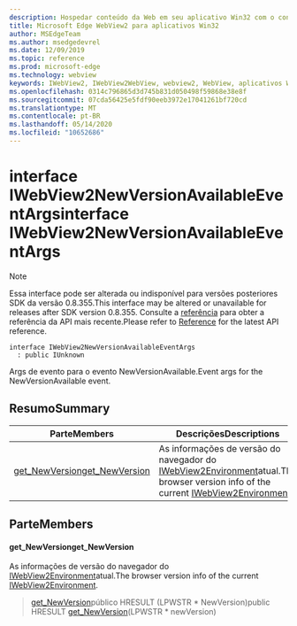 ```yaml
---
description: Hospedar conteúdo da Web em seu aplicativo Win32 com o controle WebView2 do Microsoft Edge
title: Microsoft Edge WebView2 para aplicativos Win32
author: MSEdgeTeam
ms.author: msedgedevrel
ms.date: 12/09/2019
ms.topic: reference
ms.prod: microsoft-edge
ms.technology: webview
keywords: IWebView2, IWebView2WebView, webview2, WebView, aplicativos Win32, Win32, Edge
ms.openlocfilehash: 0314c796865d3d745b831d050498f59868e38e8f
ms.sourcegitcommit: 07cda56425e5fdf90eeb3972e17041261bf720cd
ms.translationtype: MT
ms.contentlocale: pt-BR
ms.lasthandoff: 05/14/2020
ms.locfileid: "10652686"
---
```

# <span data-ttu-id="1a770-104">interface IWebView2NewVersionAvailableEventArgs</span><span class="sxs-lookup"><span data-stu-id="1a770-104">interface IWebView2NewVersionAvailableEventArgs</span></span> 

> [!NOTE]
> <span data-ttu-id="1a770-105">Essa interface pode ser alterada ou indisponível para versões posteriores SDK da versão 0.8.355.</span><span class="sxs-lookup"><span data-stu-id="1a770-105">This interface may be altered or unavailable for releases after SDK version 0.8.355.</span></span> <span data-ttu-id="1a770-106">Consulte a [referência](../../../webview2-api-reference.md) para obter a referência da API mais recente.</span><span class="sxs-lookup"><span data-stu-id="1a770-106">Please refer to [Reference](../../../webview2-api-reference.md) for the latest API reference.</span></span>

```
interface IWebView2NewVersionAvailableEventArgs
  : public IUnknown
```

<span data-ttu-id="1a770-107">Args de evento para o evento NewVersionAvailable.</span><span class="sxs-lookup"><span data-stu-id="1a770-107">Event args for the NewVersionAvailable event.</span></span>

## <span data-ttu-id="1a770-108">Resumo</span><span class="sxs-lookup"><span data-stu-id="1a770-108">Summary</span></span>

 <span data-ttu-id="1a770-109">Parte</span><span class="sxs-lookup"><span data-stu-id="1a770-109">Members</span></span>                        | <span data-ttu-id="1a770-110">Descrições</span><span class="sxs-lookup"><span data-stu-id="1a770-110">Descriptions</span></span>
--------------------------------|---------------------------------------------
[<span data-ttu-id="1a770-111">get_NewVersion</span><span class="sxs-lookup"><span data-stu-id="1a770-111">get_NewVersion</span></span>](#get_newversion) | <span data-ttu-id="1a770-112">As informações de versão do navegador do [IWebView2Environment](IWebView2Environment.md)atual.</span><span class="sxs-lookup"><span data-stu-id="1a770-112">The browser version info of the current [IWebView2Environment](IWebView2Environment.md).</span></span>

## <span data-ttu-id="1a770-113">Parte</span><span class="sxs-lookup"><span data-stu-id="1a770-113">Members</span></span>

#### <span data-ttu-id="1a770-114">get_NewVersion</span><span class="sxs-lookup"><span data-stu-id="1a770-114">get_NewVersion</span></span> 

<span data-ttu-id="1a770-115">As informações de versão do navegador do [IWebView2Environment](IWebView2Environment.md)atual.</span><span class="sxs-lookup"><span data-stu-id="1a770-115">The browser version info of the current [IWebView2Environment](IWebView2Environment.md).</span></span>

> <span data-ttu-id="1a770-116">[get_NewVersion](#get_newversion)público HRESULT (LPWSTR \* NewVersion)</span><span class="sxs-lookup"><span data-stu-id="1a770-116">public HRESULT [get_NewVersion](#get_newversion)(LPWSTR \* newVersion)</span></span>

